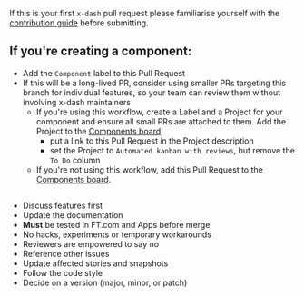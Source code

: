 If this is your first `x-dash` pull request please familiarise yourself with the [contribution guide](https://github.com/Financial-Times/x-dash/blob/master/contribution.md) before submitting.

## If you're creating a component:

- Add the `Component` label to this Pull Request
- If this will be a long-lived PR, consider using smaller PRs targeting this branch for individual features, so your team can review them without involving x-dash maintainers
  - If you're using this workflow, create a Label and a Project for your component and ensure all small PRs are attached to them. Add the Project to the [Components board](https://github.com/Financial-Times/x-dash/projects/4)
    - put a link to this Pull Request in the Project description
    - set the Project to `Automated kanban with reviews`, but remove the `To Do` column
  - If you're not using this workflow, add this Pull Request to the [Components board](https://github.com/Financial-Times/x-dash/projects/4).

## 

- Discuss features first
- Update the documentation
- **Must** be tested in FT.com and Apps before merge
- No hacks, experiments or temporary workarounds
- Reviewers are empowered to say no
- Reference other issues
- Update affected stories and snapshots
- Follow the code style
- Decide on a version (major, minor, or patch)
